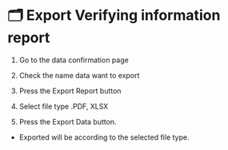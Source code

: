 # 🗂️ Export  Verifying information report



1. Go to the data confirmation page&#x20;
2. Check the name data want to export
3. Press the Export Report button





1. Select file type .PDF, XLSX
2. ﻿﻿﻿Press the Export Data button.



* Exported will be according to the selected file type.
